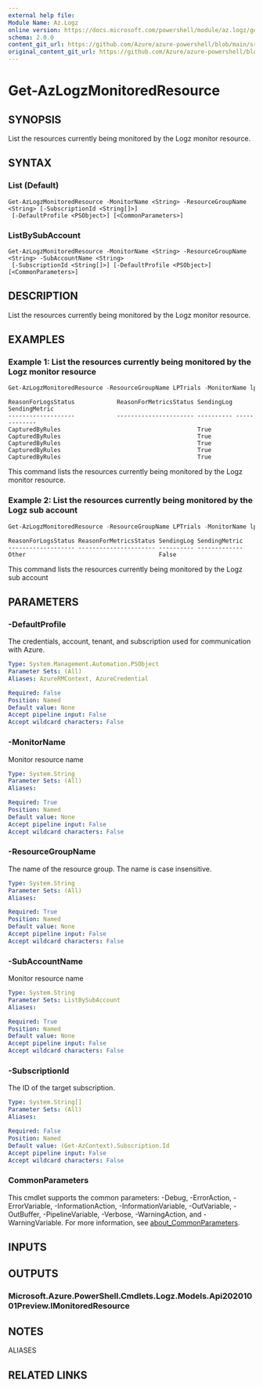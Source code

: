 ```yaml
---
external help file: 
Module Name: Az.Logz
online version: https://docs.microsoft.com/powershell/module/az.logz/get-azlogzmonitoredresource
schema: 2.0.0
content_git_url: https://github.com/Azure/azure-powershell/blob/main/src/Logz/help/Get-AzLogzMonitoredResource.md
original_content_git_url: https://github.com/Azure/azure-powershell/blob/main/src/Logz/help/Get-AzLogzMonitoredResource.md
---
```


# Get-AzLogzMonitoredResource

## SYNOPSIS
List the resources currently being monitored by the Logz monitor resource.

## SYNTAX

### List (Default)
```
Get-AzLogzMonitoredResource -MonitorName <String> -ResourceGroupName <String> [-SubscriptionId <String[]>]
 [-DefaultProfile <PSObject>] [<CommonParameters>]
```

### ListBySubAccount
```
Get-AzLogzMonitoredResource -MonitorName <String> -ResourceGroupName <String> -SubAccountName <String>
 [-SubscriptionId <String[]>] [-DefaultProfile <PSObject>] [<CommonParameters>]
```

## DESCRIPTION
List the resources currently being monitored by the Logz monitor resource.

## EXAMPLES

### Example 1: List the resources currently being monitored by the Logz monitor resource
```powershell
Get-AzLogzMonitoredResource -ResourceGroupName LPTrials -MonitorName lpatlogz
```

```output
ReasonForLogsStatus            ReasonForMetricsStatus SendingLog SendingMetric
-------------------            ---------------------- ---------- -------------
CapturedByRules                                       True
CapturedByRules                                       True
CapturedByRules                                       True
CapturedByRules                                       True
CapturedByRules                                       True
```

This command lists the resources currently being monitored by the Logz monitor resource.

### Example 2: List the resources currently being monitored by the Logz sub account
```powershell
Get-AzLogzMonitoredResource -ResourceGroupName LPTrials -MonitorName lpatlogz -SubAccountName lpslogzsubaccount
```

```output
ReasonForLogsStatus ReasonForMetricsStatus SendingLog SendingMetric
------------------- ---------------------- ---------- -------------
Other                                      False
```

This command lists the resources currently being monitored by the Logz sub account

## PARAMETERS

### -DefaultProfile
The credentials, account, tenant, and subscription used for communication with Azure.

```yaml
Type: System.Management.Automation.PSObject
Parameter Sets: (All)
Aliases: AzureRMContext, AzureCredential

Required: False
Position: Named
Default value: None
Accept pipeline input: False
Accept wildcard characters: False
```

### -MonitorName
Monitor resource name

```yaml
Type: System.String
Parameter Sets: (All)
Aliases:

Required: True
Position: Named
Default value: None
Accept pipeline input: False
Accept wildcard characters: False
```

### -ResourceGroupName
The name of the resource group.
The name is case insensitive.

```yaml
Type: System.String
Parameter Sets: (All)
Aliases:

Required: True
Position: Named
Default value: None
Accept pipeline input: False
Accept wildcard characters: False
```

### -SubAccountName
Monitor resource name

```yaml
Type: System.String
Parameter Sets: ListBySubAccount
Aliases:

Required: True
Position: Named
Default value: None
Accept pipeline input: False
Accept wildcard characters: False
```

### -SubscriptionId
The ID of the target subscription.

```yaml
Type: System.String[]
Parameter Sets: (All)
Aliases:

Required: False
Position: Named
Default value: (Get-AzContext).Subscription.Id
Accept pipeline input: False
Accept wildcard characters: False
```

### CommonParameters
This cmdlet supports the common parameters: -Debug, -ErrorAction, -ErrorVariable, -InformationAction, -InformationVariable, -OutVariable, -OutBuffer, -PipelineVariable, -Verbose, -WarningAction, and -WarningVariable. For more information, see [about_CommonParameters](http://go.microsoft.com/fwlink/?LinkID=113216).

## INPUTS

## OUTPUTS

### Microsoft.Azure.PowerShell.Cmdlets.Logz.Models.Api20201001Preview.IMonitoredResource

## NOTES

ALIASES

## RELATED LINKS

